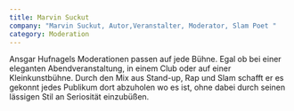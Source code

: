 ```yaml
---
title: Marvin Suckut
company: "Marvin Suckut, Autor,Veranstalter, Moderator, Slam Poet "
category: Moderation
---
```

Ansgar Hufnagels Moderationen passen auf jede Bühne. Egal ob bei einer eleganten Abendveranstaltung, in einem Club oder auf einer Kleinkunstbühne. Durch den Mix aus Stand-up, Rap und Slam schafft er es gekonnt jedes Publikum dort abzuholen wo es ist, ohne dabei durch seinen lässigen Stil an Seriosität einzubüßen.